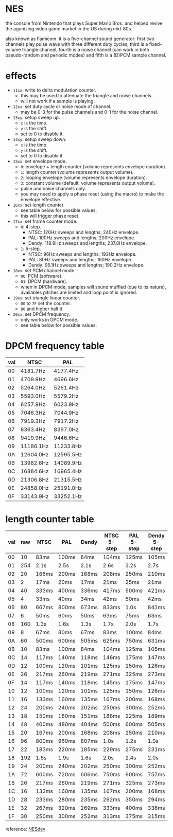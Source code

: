 # NES

the console from Nintendo that plays Super Mario Bros. and helped revive the agonizing video game market in the US during mid-80s.

also known as Famicom. it is a five-channel sound generator: first two channels play pulse wave with three different duty cycles, third is a fixed-volume triangle channel, fourth is a noise channel (can work in both pseudo-random and periodic modes) and fifth is a (D)PCM sample channel.

# effects

- `11xx`: write to delta modulation counter.
  - this may be used to attenuate the triangle and noise channels.
  - will not work if a sample is playing.
- `12xx`: set duty cycle or noise mode of channel.
  - may be 0-3 for the pulse channels and 0-1 for the noise channel.
- `13xy`: setup sweep up.
  - `x` is the time.
  - `y` is the shift.
  - set to 0 to disable it.
- `14xy`: setup sweep down.
  - `x` is the time.
  - `y` is the shift.
  - set to 0 to disable it.
- `15xx`: set envelope mode.
  - `0`: envelope + length counter (volume represents envelope duration).
  - `1`: length counter (volume represents output volume).
  - `2`: looping envelope (volume represents envelope duration).
  - `3`: constant volume (default; volume represents output volume).
  - pulse and noise channels only.
  - you may need to apply a phase reset (using the macro) to make the envelope effective.
- `16xx`: set length counter.
  - see table below for possible values.
  - this will trigger phase reset.
- `17xx`: set frame counter mode.
  - `0`: 4-step.
    - NTSC: 120Hz sweeps and lengths; 240Hz envelope.
    - PAL: 100Hz sweeps and lengths; 200Hz envelope.
    - Dendy: 118.9Hz sweeps and lengths; 237.8Hz envelope.
  - `1`: 5-step.
    - NTSC: 96Hz sweeps and lengths; 192Hz envelope.
    - PAL: 80Hz sweeps and lengths; 160Hz envelope.
    - Dendy: 95.1Hz sweeps and lengths; 190.2Hz envelope.
- `18xx`: set PCM channel mode.
  - `00`: PCM (software).
  - `01`: DPCM (hardware).
  - when in DPCM mode, samples will sound muffled (due to its nature), availables pitches are limited and loop point is ignored.
- `19xx`: set triangle linear counter.
  - `00` to `7F` set the counter.
  - `80` and higher halt it.
- `20xx`: set DPCM frequency.
  - only works in DPCM mode.
  - see table below for possible values.

# DPCM frequency table

val | NTSC      | PAL
----|-----------|-----------
 00 | 4181.7Hz  | 4177.4Hz
 01 | 4709.9Hz  | 4696.6Hz
 02 | 5264.0Hz  | 5261.4Hz
 03 | 5593.0Hz  | 5579.2Hz
 04 | 6257.9Hz  | 6023.9Hz
 05 | 7046.3Hz  | 7044.9Hz
 06 | 7919.3Hz  | 7917.2Hz
 07 | 8363.4Hz  | 8397.0Hz
 08 | 9419.9Hz  | 9446.6Hz
 09 | 11186.1Hz | 11233.8Hz
 0A | 12604.0Hz | 12595.5Hz
 0B | 13982.6Hz | 14089.9Hz
 0C | 16884.6Hz | 16965.4Hz
 0D | 21306.8Hz | 21315.5Hz
 0E | 24858.0Hz | 25191.0Hz
 0F | 33143.9Hz | 33252.1Hz

# length counter table

val | raw | NTSC  | PAL   | Dendy | NTSC 5-step | PAL 5-step | Dendy 5-step
----|-----|-------|-------|-------|-------------|------------|--------------
 00 |  10 | 83ms  | 100ms | 84ms  | 104ms       | 125ms      | 105ms
 01 | 254 | 2.1s  | 2.5s  | 2.1s  | 2.6s        | 3.2s       | 2.7s
 02 |  20 | 166ms | 200ms | 168ms | 208ms       | 250ms      | 210ms
 03 |   2 | 17ms  | 20ms  | 17ms  | 21ms        | 25ms       | 21ms
 04 |  40 | 333ms | 400ms | 336ms | 417ms       | 500ms      | 421ms
 05 |   4 | 33ms  | 40ms  | 34ms  | 42ms        | 50ms       | 42ms
 06 |  80 | 667ms | 800ms | 673ms | 833ms       | 1.0s       | 841ms
 07 |   6 | 50ms  | 60ms  | 50ms  | 63ms        | 75ms       | 63ms
 08 | 160 | 1.3s  | 1.6s  | 1.3s  | 1.7s        | 2.0s       | 1.7s
 09 |   8 | 67ms  | 80ms  | 67ms  | 83ms        | 100ms      | 84ms
 0A |  60 | 500ms | 600ms | 505ms | 625ms       | 750ms      | 631ms
 0B |  10 | 83ms  | 100ms | 84ms  | 104ms       | 125ms      | 105ms
 0C |  14 | 117ms | 140ms | 118ms | 146ms       | 175ms      | 147ms
 0D |  12 | 100ms | 120ms | 101ms | 125ms       | 150ms      | 126ms
 0E |  26 | 217ms | 260ms | 219ms | 271ms       | 325ms      | 273ms
 0F |  14 | 117ms | 140ms | 118ms | 145ms       | 175ms      | 147ms
 10 |  12 | 100ms | 120ms | 101ms | 125ms       | 150ms      | 126ms
 11 |  16 | 133ms | 160ms | 135ms | 167ms       | 200ms      | 168ms
 12 |  24 | 200ms | 240ms | 202ms | 250ms       | 300ms      | 252ms
 13 |  18 | 150ms | 180ms | 151ms | 188ms       | 225ms      | 189ms
 14 |  48 | 400ms | 480ms | 404ms | 500ms       | 600ms      | 505ms
 15 |  20 | 167ms | 200ms | 168ms | 208ms       | 250ms      | 210ms
 16 |  96 | 800ms | 960ms | 807ms | 1.0s        | 1.2s       | 1.0s
 17 |  22 | 183ms | 220ms | 185ms | 229ms       | 275ms      | 231ms
 18 | 192 | 1.6s  | 1.9s  | 1.6s  | 2.0s        | 2.4s       | 2.0s
 19 |  24 | 200ms | 240ms | 202ms | 250ms       | 300ms      | 252ms
 1A |  72 | 600ms | 720ms | 606ms | 750ms       | 900ms      | 757ms
 1B |  26 | 217ms | 260ms | 219ms | 271ms       | 325ms      | 273ms
 1C |  16 | 133ms | 160ms | 135ms | 167ms       | 200ms      | 168ms
 1D |  28 | 233ms | 280ms | 235ms | 292ms       | 350ms      | 294ms
 1E |  32 | 267ms | 320ms | 269ms | 333ms       | 400ms      | 336ms
 1F |  30 | 250ms | 300ms | 252ms | 313ms       | 375ms      | 315ms

reference: [NESdev](https://www.nesdev.org/wiki/APU_Length_Counter)
